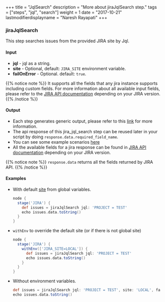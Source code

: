 +++
title = "JqlSearch"
description = "More about jiraJqlSearch step."
tags = ["steps", "jql", "search"]
weight = 1
date = "2017-10-21"
lastmodifierdisplayname = "Naresh Rayapati"
+++

### jiraJqlSearch

This step searches issues from the provided JIRA site by Jql.

#### Input

* **jql** - jql as a string.
* **site** - Optional, default: `JIRA_SITE` environment variable.
* **failOnError** - Optional. default: `true`.

{{% notice note %}}
It supports all the fields that any jira instance supports including custom fields. For more information about all available input fields, please refer to the [JIRA API documentation](https://docs.atlassian.com/jira/REST/) depending on your JIRA version.
{{% /notice %}}

#### Output

* Each step generates generic output, please refer to this [link](config.html#common-response--error-handling) for more information.
* The api response of this jira_jql_search step can be reused later in your script by doing `response.data.required_field_name`.
* You can see some example scenarios [here](https://jenkinsci.github.io/jira-steps-plugin/common_usages.html)
* All the available fields for a jira response can be found in [JIRA API documentation](https://docs.atlassian.com/jira/REST/) depending on your JIRA version.

{{% notice note %}}
`response.data` returns all the fields returned by JIRA API.
{{% /notice %}}

#### Examples

* With default [site](config#environment-variables) from global variables.

    ```groovy
    node {
      stage('JIRA') {
        def issues = jiraJqlSearch jql: 'PROJECT = TEST'
        echo issues.data.toString()
      }
    }
    ```
* `withEnv` to override the default site (or if there is not global site)

    ```groovy
    node {
      stage('JIRA') {
        withEnv(['JIRA_SITE=LOCAL']) {
          def issues = jiraJqlSearch jql: 'PROJECT = TEST'
          echo issues.data.toString()
        }
      }
    }
    ```
* Without environment variables.

    ```groovy
    def issues = jiraJqlSearch jql: 'PROJECT = TEST', site: 'LOCAL', failOnError: true
    echo issues.data.toString()
    ```
